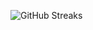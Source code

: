 ![GitHub Streaks](https://github-streaks-mqc9.onrender.com/streak/happilli/image?theme=midnight&cache_bust=1742909946)
